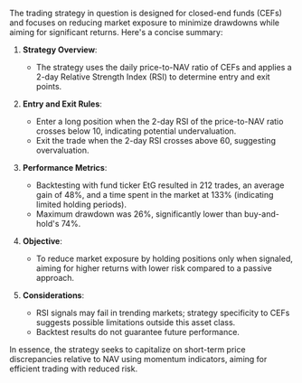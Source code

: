 The trading strategy in question is designed for closed-end funds (CEFs) and focuses on reducing market exposure to minimize drawdowns while aiming for significant returns. Here's a concise summary:

1. **Strategy Overview**: 
   - The strategy uses the daily price-to-NAV ratio of CEFs and applies a 2-day Relative Strength Index (RSI) to determine entry and exit points.
   
2. **Entry and Exit Rules**:
   - Enter a long position when the 2-day RSI of the price-to-NAV ratio crosses below 10, indicating potential undervaluation.
   - Exit the trade when the 2-day RSI crosses above 60, suggesting overvaluation.

3. **Performance Metrics**:
   - Backtesting with fund ticker EtG resulted in 212 trades, an average gain of 48%, and a time spent in the market at 133% (indicating limited holding periods).
   - Maximum drawdown was 26%, significantly lower than buy-and-hold's 74%.

4. **Objective**:
   - To reduce market exposure by holding positions only when signaled, aiming for higher returns with lower risk compared to a passive approach.

5. **Considerations**:
   - RSI signals may fail in trending markets; strategy specificity to CEFs suggests possible limitations outside this asset class.
   - Backtest results do not guarantee future performance.

In essence, the strategy seeks to capitalize on short-term price discrepancies relative to NAV using momentum indicators, aiming for efficient trading with reduced risk.

